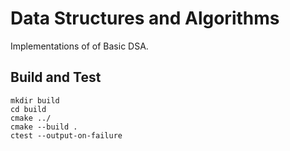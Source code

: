 # Data Structures and Algorithms

Implementations of of Basic DSA.

## Build and Test
```
mkdir build
cd build
cmake ../
cmake --build .
ctest --output-on-failure
```
